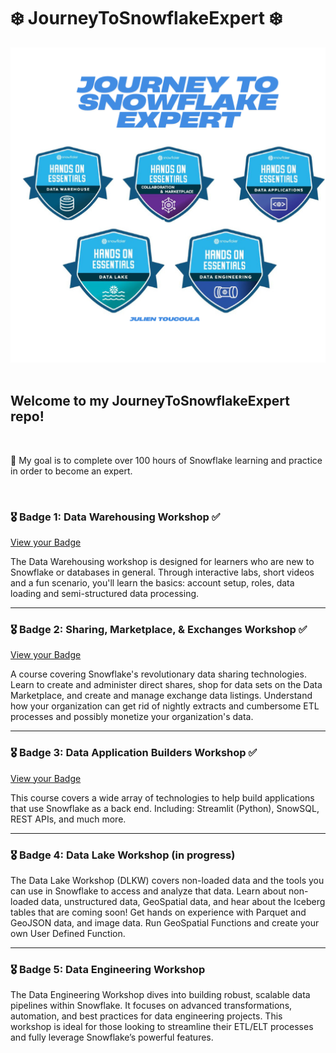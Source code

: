 # ❄️ JourneyToSnowflakeExpert ❄️

<div align="center">
  <img src="./JourneyToSnowflakeExpert-Banner.png" alt="Journey to Snowflake Expert Banner" width="600" />
</div>

<br>

## Welcome to my JourneyToSnowflakeExpert repo!
<br>

🎯 My goal is to complete over 100 hours of Snowflake learning and practice in order to become an expert.

<br>

### 🎖 Badge 1: Data Warehousing Workshop ✅
[View your Badge](./Badge%201/Badge%201.pdf)

The Data Warehousing workshop is designed for learners who are new to Snowflake or databases in general. 
Through interactive labs, short videos and a fun scenario, you'll learn the basics: account setup, roles, data loading and semi-structured data processing.

---

### 🎖 Badge 2: Sharing, Marketplace, & Exchanges Workshop ✅ 
[View your Badge](./Badge%202/Badge%202.pdf)

A course covering Snowflake's revolutionary data sharing technologies. Learn to create and administer direct shares, shop for data sets on the Data Marketplace, and create and manage exchange data listings. Understand how your organization can get rid of nightly extracts and cumbersome ETL processes and possibly monetize your organization's data. 

---

### 🎖 Badge 3: Data Application Builders Workshop ✅
[View your Badge](./Badge%203/Badge%203.pdf)

This course covers a wide array of technologies to help build applications that use Snowflake as a back end. Including: Streamlit (Python), SnowSQL, REST APIs, and much more. 

---

### 🎖 Badge 4: Data Lake Workshop (in progress)

The Data Lake Workshop (DLKW) covers non-loaded data and the tools you can use in Snowflake to access and analyze that data. Learn about non-loaded data, unstructured data, GeoSpatial data, and hear about the Iceberg tables that are coming soon! Get hands on experience with Parquet and GeoJSON data, and image data. Run GeoSpatial Functions and create your own User Defined Function.

---

### 🎖 Badge 5: Data Engineering Workshop

The Data Engineering Workshop dives into building robust, scalable data pipelines within Snowflake. It focuses on advanced transformations, automation, and best practices for data engineering projects. This workshop is ideal for those looking to streamline their ETL/ELT processes and fully leverage Snowflake’s powerful features.